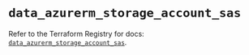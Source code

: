 # `data_azurerm_storage_account_sas`

Refer to the Terraform Registry for docs: [`data_azurerm_storage_account_sas`](https://registry.terraform.io/providers/hashicorp/azurerm/3.91.0/docs/data-sources/storage_account_sas).
